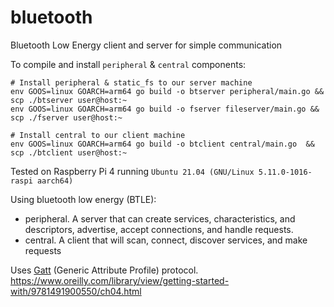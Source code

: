 # bluetooth

Bluetooth Low Energy client and server for simple communication

To compile and install `peripheral` & `central` components:
```
# Install peripheral & static_fs to our server machine
env GOOS=linux GOARCH=arm64 go build -o btserver peripheral/main.go && scp ./btserver user@host:~
env GOOS=linux GOARCH=arm64 go build -o fserver fileserver/main.go && scp ./fserver user@host:~

# Install central to our client machine
env GOOS=linux GOARCH=arm64 go build -o btclient central/main.go  && scp ./btclient user@host:~
```


Tested on Raspberry Pi 4 running `Ubuntu 21.04 (GNU/Linux 5.11.0-1016-raspi aarch64)`


Using bluetooth low energy (BTLE):

- peripheral. A server that can create services, characteristics, and descriptors, advertise, accept connections, and handle requests.
- central. A client that will scan, connect, discover services, and make requests

Uses [Gatt](https://learn.adafruit.com/introduction-to-bluetooth-low-energy/gatt) (Generic Attribute Profile) protocol.
https://www.oreilly.com/library/view/getting-started-with/9781491900550/ch04.html


